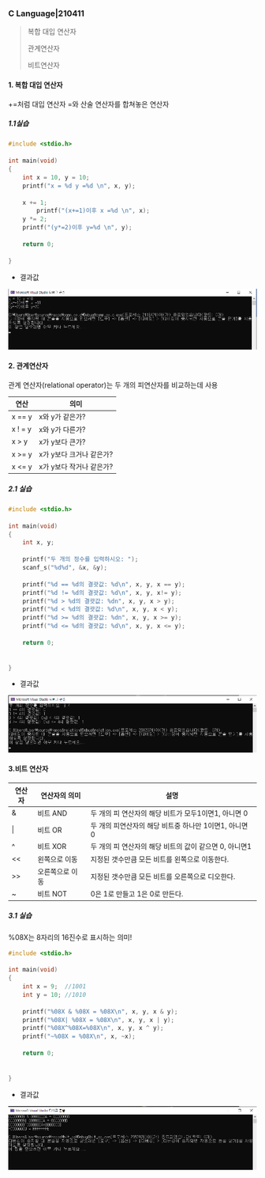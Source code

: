 ### C Language|210411

>  복합 대입 연산자
>
>  관계연산자
>
>  비트연산자





#### 1. 복합 대입 연산자

+=처럼 대입 연산자 =와 산술 연산자를 합쳐놓은 연산자



##### 1.1실습

```c
#include <stdio.h>

int main(void)
{
	int x = 10, y = 10;
	printf("x = %d y =%d \n", x, y);

	x += 1;
		printf("(x+=1)이후 x =%d \n", x);
	y *= 2;
	printf("(y*=2)이후 y=%d \n", y);

	return 0;

}
```



-  결과값

![image-20210411125738460](https://github.com/jinsirie/TIL/blob/0fa2d369ad478c7f7b1f0cf9b0f4b1d1b13e5203/img/image-20210411125738460.png)





#### 2. 관계연산자

관계 연산자(relational operator)는 두 개의 피연산자를 비교하는데 사용

| 연산    | 의미                     |
| ------- | ------------------------ |
| x == y  | x와 y가 같은가?          |
| x ! = y | x와 y가 다른가?          |
| x > y   | x가 y보다 큰가?          |
| x >= y  | x가 y보다 크거나 같은가? |
| x <= y  | x가 y보다 작거나 같은가? |





##### 2.1 실습

```c
#include <stdio.h>

int main(void)
{
	int x, y;

	printf("두 개의 정수를 입력하시오: ");
	scanf_s("%d%d", &x, &y);

	printf("%d == %d의 결괏값: %d\n", x, y, x == y);
	printf("%d != %d의 결괏값: %d\n", x, y, x!= y);
	printf("%d > %d의 결괏값: %dn", x, y, x > y);
	printf("%d < %d의 결괏값: %d\n", x, y, x < y);
	printf("%d >= %d의 결괏값: %dn", x, y, x >= y);
	printf("%d <= %d의 결괏값: %d\n", x, y, x <= y);

	return 0;

	
}
```



- 결과값

![image-20210411131044533](https://github.com/jinsirie/TIL/blob/0fa2d369ad478c7f7b1f0cf9b0f4b1d1b13e5203/img/image-20210411131409300.png)





#### 3.비트 연산자

| 연산자 | 연산자의 의미   | 설명                                                   |
| ------ | --------------- | ------------------------------------------------------ |
| &      | 비트 AND        | 두 개의 피 연산자의 해당 비트가 모두1이면1, 아니면 0   |
| \|     | 비트 OR         | 두 개의 피연산자의 해당 비트중 하나만 1이면1, 아니면 0 |
| ^      | 비트 XOR        | 두 개의 피 연산자의 해당 비트의 값이 같으면 0, 아니면1 |
| <<     | 왼쪽으로 이동   | 지정된 갯수만큼 모든 비트를 왼쪽으로 이동한다.         |
| >>     | 오른쪽으로 이동 | 지정된 갯수만큼 모든 비트를 오른쪽으로 디오한다.       |
| ~      | 비트 NOT        | 0은 1로 만들고 1은 0로 만든다.                         |



##### 3.1 실습

%08X는 8자리의 16진수로 표시하는 의미!

```c
#include <stdio.h>

int main(void)
{
	int x = 9;  //1001
	int y = 10; //1010

	printf("%08X & %08X = %08X\n", x, y, x & y);
	printf("%08X| %08X = %08X\n", x, y, x | y);
	printf("%08X^%08X=%08X\n", x, y, x ^ y);
	printf("~%08X = %08X\n", x, ~x);

	return 0;


}
```

- 결과값

![image-20210411135633347](https://github.com/jinsirie/TIL/blob/0fa2d369ad478c7f7b1f0cf9b0f4b1d1b13e5203/img/image-20210411135633347.png)
